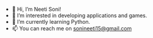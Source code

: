 - 👋 Hi, I’m Neeti Soni!
- 👀 I’m interested in developing applications and games.
- 🌱 I’m currently learning Python.
- 📫 You can reach me on sonineeti15@gmail.com

<!---
sonineeti/sonineeti is a ✨ special ✨ repository because its `README.md` (this file) appears on your GitHub profile.
You can click the Preview link to take a look at your changes.
--->
